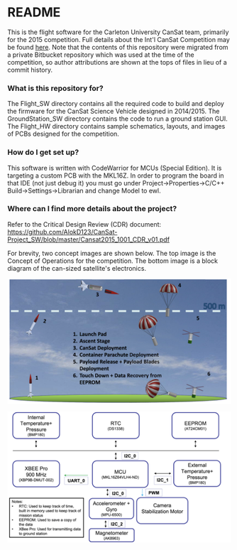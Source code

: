 # README #

This is the flight software for the Carleton University CanSat team, primarily for the 2015 competition. Full details about the Int'l CanSat Competition may be found [here](http://www.cansatcompetition.com/). Note that the contents of this repository were migrated from a private Bitbucket repository which was used at the time of the competition, so author attributions are shown at the tops of files in lieu of a commit history.

### What is this repository for? ###

The Flight_SW directory contains all the required code to build and deploy the firmware for the CanSat Science Vehicle designed in 2014/2015. The GroundStation_SW directory contains the code to run a ground station GUI. The Flight_HW directory contains sample schematics, layouts, and images of PCBs designed for the competition.

### How do I get set up? ###

This software is written with CodeWarrior for MCUs (Special Edition). It is targeting a custom PCB with the MKL16Z.
In order to program the board in that IDE (not just debug it) you must go under Project->Properties->C/C++ Build->Settings->Librarian and change Model to ewl.

### Where can I find more details about the project? ###
Refer to the Critical Design Review (CDR) document: https://github.com/AlokD123/CanSat-Project_SW/blob/master/Cansat2015_1001_CDR_v01.pdf

For brevity, two concept images are shown below. The top image is the Concept of Operations for the competition. The bottom image is a block diagram of the can-sized satellite's electronics.

![Concept of Operations](/images/CanSat_Concept_of_Operations.png)

![Electronics block diagram](/images/CanSat_electronics_block_diagram.png)
